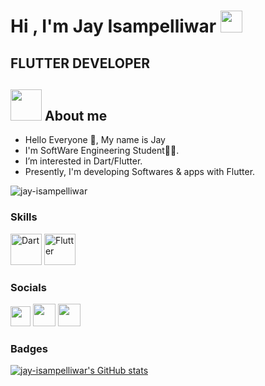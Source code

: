 <h1>Hi , I'm Jay Isampelliwar <img src="https://media.giphy.com/media/hvRJCLFzcasrR4ia7z/giphy.gif" width="35"></h1>
<h2> FLUTTER DEVELOPER </h2>

## <img src = "https://user-images.githubusercontent.com/63050133/156777293-72a6e681-2582-4a9d-ad92-09d1181d47c7.gif" width = 50px height = 50px>  About me

- Hello Everyone 👋, My name is Jay <br>
- I'm SoftWare Engineering Student👨‍💻.<br>
- I’m interested in Dart/Flutter.<br>
- Presently, I'm developing Softwares & apps with Flutter.

<img src="https://komarev.com/ghpvc/?username=jay-isampelliwar&label=Profile%20views&color=8042fc&style=plastic" alt="jay-isampelliwar" /> 

### Skills

<p align="left">
<a href="https://dart.dev/" target="_blank" rel="noreferrer"><img src="https://raw.githubusercontent.com/danielcranney/readme-generator/main/public/icons/skills/dart-colored.svg" width="50" height="50" alt="Dart" /></a>
<a href="https://flutter.dev/" target="_blank" rel="noreferrer"><img src="https://raw.githubusercontent.com/danielcranney/readme-generator/main/public/icons/skills/flutter-colored.svg" width="50" height="50" alt="Flutter" /></a>
</p>

### Socials

<p align="left"> 
<a href="https://www.instagram.com/___flutter_x/" target="_blank" rel="noreferrer"><img src="https://raw.githubusercontent.com/danielcranney/readme-generator/main/public/icons/socials/instagram.svg" width="32" height="32" /></a>
<a href="https://github.com/jay-isampelliwar" target="_blank" rel="noreferrer"><img src="https://raw.githubusercontent.com/danielcranney/readme-generator/main/public/icons/socials/github.svg" width="36" height="36" /></a>
 <a href="https://www.linkedin.com/in/jay-isampelliwar21/" target="_blank" rel="noreferrer"><img src="https://www.pngall.com/wp-content/uploads/2016/07/Linkedin-Download-PNG.png" width="36" height="36" /></a>
</p>

### Badges
<a href="http://www.github.com/jay-isampelliwar"><img src="https://github-readme-stats.vercel.app/api?username=jay-isampelliwar&show_icons=true&hide=&count_private=true&title_color=8042fc&text_color=ffffff&icon_color=8042fc&bg_color=000000&hide_border=true&show_icons=true" alt="jay-isampelliwar's GitHub stats" /></a>
